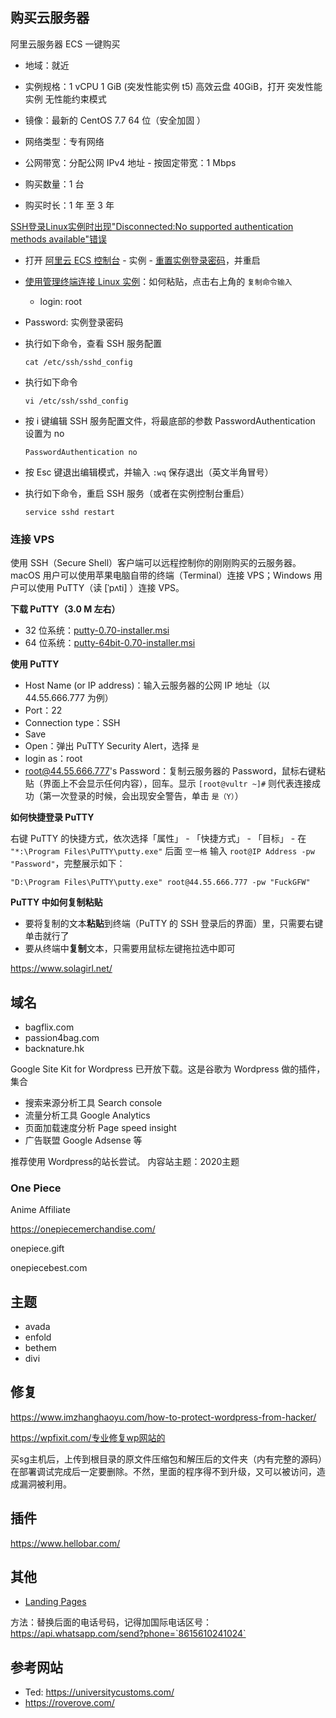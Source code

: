 

## 购买云服务器

阿里云服务器 ECS 一键购买 

- 地域：就近

- 实例规格：1 vCPU 1 GiB (突发性能实例 t5)  高效云盘 40GiB，打开 突发性能实例 无性能约束模式

- 镜像：最新的 CentOS 7.7 64 位（安全加固 ）

- 网络类型：专有网络

- 公网带宽：分配公网 IPv4 地址 - 按固定带宽：1 Mbps

- 购买数量：1 台

- 购买时长：1 年 至 3 年



[SSH登录Linux实例时出现"Disconnected:No supported authentication methods available"错误](https://help.aliyun.com/knowledge_detail/41489.html)

- 打开 [阿里云 ECS 控制台](https://ecs.console.aliyun.com/) -  实例 - [重置实例登录密码](https://help.aliyun.com/document_detail/25439.html)，并重启

- [使用管理终端连接 Linux 实例](https://help.aliyun.com/document_detail/25433.html)：如何粘贴，点击右上角的 `复制命令输入`
	
	- login: root
- Password: 实例登录密码
	
- 执行如下命令，查看 SSH 服务配置

	```
	cat /etc/ssh/sshd_config
	```
	
- 执行如下命令

	```
	vi /etc/ssh/sshd_config 
	```

- 按 i 键编辑 SSH 服务配置文件，将最底部的参数 PasswordAuthentication 设置为 no

	```
	PasswordAuthentication no
	```

- 按 Esc 键退出编辑模式，并输入 `:wq` 保存退出（英文半角冒号）

-  执行如下命令，重启 SSH 服务（或者在实例控制台重启）

	```
	service sshd restart
	```

	



### 连接 VPS

使用 SSH（Secure Shell）客户端可以远程控制你的刚刚购买的云服务器。macOS 用户可以使用苹果电脑自带的终端（Terminal）连接 VPS；Windows 用户可以使用 PuTTY（读 [ˈpʌti] ）连接 VPS。

**下载 PuTTY（3.0 M 左右）**

- 32 位系统：[putty-0.70-installer.msi](https://the.earth.li/~sgtatham/putty/latest/w32/putty-0.73-installer.msi)
- 64 位系统：[putty-64bit-0.70-installer.msi](https://the.earth.li/~sgtatham/putty/latest/w64/putty-64bit-0.73-installer.msi)



**使用 PuTTY**

- Host Name (or IP address)：输入云服务器的公网 IP 地址（以 44.55.666.777 为例）
- Port：22
- Connection type：SSH
- Save
- Open：弹出 PuTTY Security Alert，选择 `是`
- login as：root
- root@44.55.666.777's Password：复制云服务器的 Password，鼠标右键粘贴（界面上不会显示任何内容），回车。显示 `[root@vultr ~]#` 则代表连接成功（第一次登录的时候，会出现安全警告，单击 `是（Y）`）



**如何快捷登录 PuTTY**

右键 PuTTY 的快捷方式，依次选择「属性」 - 「快捷方式」 - 「目标」 - 在 `"*:\Program Files\PuTTY\putty.exe"` 后面 `空一格` 输入 `root@IP Address -pw "Password"`，完整展示如下：

```
"D:\Program Files\PuTTY\putty.exe" root@44.55.666.777 -pw "FuckGFW"
```





**PuTTY 中如何复制粘贴**

- 要将复制的文本**粘贴**到终端（PuTTY 的 SSH 登录后的界面）里，只需要右键单击就行了
- 要从终端中**复制**文本，只需要用鼠标左键拖拉选中即可












https://www.solagirl.net/


## 域名

- bagflix.com
- passion4bag.com
- backnature.hk


Google Site Kit for Wordpress 已开放下载。这是谷歌为 Wordpress 做的插件，集合 

- 搜索来源分析工具 Search console 
- 流量分析工具 Google Analytics
- 页面加载速度分析 Page speed insight
- 广告联盟 Google Adsense 等

推荐使用 Wordpress的站长尝试。
内容站主题：2020主题



### One Piece

Anime Affiliate



https://onepiecemerchandise.com/

onepiece.gift

onepiecebest.com





## 主题


- avada
- enfold
- bethem
- divi


## 修复

https://www.imzhanghaoyu.com/how-to-protect-wordpress-from-hacker/


https://wpfixit.com/专业修复wp网站的



买sg主机后，上传到根目录的原文件压缩包和解压后的文件夹（内有完整的源码）在部署调试完成后一定要删除。不然，里面的程序得不到升级，又可以被访问，造成漏洞被利用。



## 插件

https://www.hellobar.com/



## 其他


- [Landing Pages](https://www.brizy.cloud/)

方法：替换后面的电话号码，记得加国际电话区号：
https://api.whatsapp.com/send?phone=`8615610241024`


## 参考网站

- Ted: https://universitycustoms.com/
- https://roverove.com/
